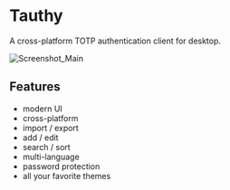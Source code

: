 # Tauthy

A cross-platform TOTP authentication client for desktop.

![Screenshot_Main](https://user-images.githubusercontent.com/8538369/151279468-724645ce-eadc-4351-880e-2f2c5c97592f.png)

## Features
- modern UI
- cross-platform
- import / export
- add / edit
- search / sort
- multi-language
- password protection
- all your favorite themes
